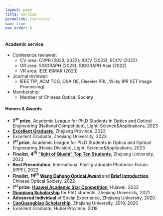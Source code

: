```yaml
---
layout: page
title: Service
permalink: /service/
nav: true
nav_order: 5
---
```


#### Academic service

- Conference reviewer: 
  - CV area: CVPR (2023, 2022); ICCV (2023); ECCV (2022)
  - GR area: SIGGRAPH (2023); SIGGRAPH Asia (2022)
  - VR area: IEEE ISMAR (2023)
- Journal reviewer: 
  - IEEE TIP, ACM TOG, OSA OE, Elsevier PRL, Wiley IPR (IET Image Processing).
- Membership: 
  - Member of Chinese Optical Society

#### Honors & Awards

- **${2}^{st}$ prize**, Academic League for Ph.D Students in Optics and Optical Engineering (National Competition), Light: Science&Applications, 2023
- [**Excellent Graduate**](https://www.zj.gov.cn/art/2022/12/5/art_1229400468_59983906.html), Zhejiang Province, 2023
- Excellent Graduate, Zhejiang University, 2023
- **${1}^{st}$ prize**, Academic League for Ph.D Students in Optics and Optical Engineering (Haixia Division), Light: Science&Applications, 2023
- **Finalist**, **${4}^{th}$** [**"light of Qiushi" Top Ten Students**](http://opt.zju.edu.cn/2022/1117/c72768a2680124/page.htm), Zhejiang University, 2023 
- **Best Presentation**, International Post-gradudate Photonics Forum (IPPF), 2022
- **Finalist**, **${19}^{th}$** [**Wang Daheng Optical Award**](http://cncos.org.cn/Content/view/id/1686.html) and [**Brief Introduction**](http://cncos.org.cn/Content/view/id/1698.html), Chinese Optical Society, 2022
- **${1}^{st}$ prize**, [**Huawei Academic Star Competition**](http://opt.zju.edu.cn/2022/0830/c72762a2611566/page.htm), Huawei, 2022
- [**Guoqiang Scholarship**](http://www.zuef.zju.edu.cn/index.php/webSite/webColumn/showarticle/4989.html) for PhD students, Zhejiang University, 2021
- **Advanced Individual** of Social Experience, Zhejiang University, 2020
- [**CaoGuangbiao Scholarship**](http://zdxb.ihwrm.com/index/article/articleinfo.html?doc_id=3612982), Zhejiang University, 2019, 2020
- Excellent Graduate, Hubei Province, 2018
